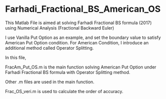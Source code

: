 # Farhadi_Fractional_BS_American_OS

This Matlab File is aimed at solving Farhadi Fractional BS formula (2017) using Numerical Analysis (Fractional Backward Euler)

I use Vanilla Put Option as an example, and set the boundary value to satisfy American Put Option condition. For American Condition, I introduce an additional method called Operator Splitting.

In this file,

FracAm_Put_OS.m is the main function solving American Put Option under Farhadi Fractional BS formula with Operator Splitting method.

Other .m files are used in the main function.

Frac_OS_veri.m is used to calculate the order of accuracy.
